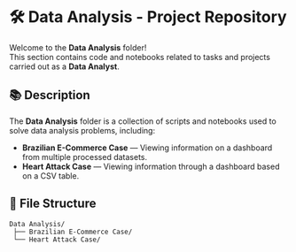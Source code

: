 # 🛠 Data Analysis - Project Repository

Welcome to the **Data Analysis** folder!  
This section contains code and notebooks related to tasks and projects carried out as a **Data Analyst**.

## 📚 Description

The **Data Analysis** folder is a collection of scripts and notebooks used to solve data analysis problems, including:

- **Brazilian E-Commerce Case** — Viewing information on a dashboard from multiple processed datasets.
- **Heart Attack Case** — Viewing information through a dashboard based on a CSV table.

## 📁 File Structure

```
Data Analysis/
 ├── Brazilian E-Commerce Case/
 └── Heart Attack Case/
```
